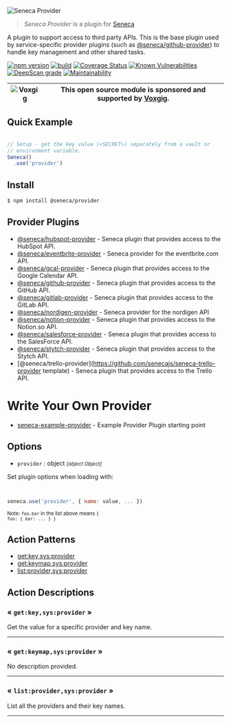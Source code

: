 ![Seneca Provider](http://senecajs.org/files/assets/seneca-logo.png)

> _Seneca Provider_ is a plugin for [Seneca](http://senecajs.org)


A plugin to support access to third party APIs. This is the base
plugin used by service-specific provider plugins (such as
[@seneca/github-provider](https://github.com/senecajs/seneca-github-provider))
to handle key management and other shared tasks.


[![npm version](https://img.shields.io/npm/v/@seneca/provider.svg)](https://npmjs.com/package/@seneca/provider)
[![build](https://github.com/senecajs/seneca-provider/actions/workflows/build.yml/badge.svg)](https://github.com/senecajs/seneca-provider/actions/workflows/build.yml)
[![Coverage Status](https://coveralls.io/repos/github/senecajs/seneca-provider/badge.svg?branch=main)](https://coveralls.io/github/senecajs/seneca-provider?branch=main)
[![Known Vulnerabilities](https://snyk.io/test/github/senecajs/seneca-provider/badge.svg)](https://snyk.io/test/github/senecajs/seneca-provider)
[![DeepScan grade](https://deepscan.io/api/teams/5016/projects/19459/branches/505694/badge/grade.svg)](https://deepscan.io/dashboard#view=project&tid=5016&pid=19459&bid=505694)
[![Maintainability](https://api.codeclimate.com/v1/badges/ee603417bbb953d35ebe/maintainability)](https://codeclimate.com/github/senecajs/seneca-provider/maintainability)

| ![Voxgig](https://www.voxgig.com/res/img/vgt01r.png) | This open source module is sponsored and supported by [Voxgig](https://www.voxgig.com). |
|---|---|


## Quick Example


```js

// Setup - get the key value (<SECRET>) separately from a vault or
// environment variable.
Seneca()
  .use('provider')


```

## Install

```sh
$ npm install @seneca/provider
```



## Provider Plugins

* [@seneca/hubspot-provider](https://github.com/senecajs/seneca-hubspot-provider) - Seneca plugin that provides access to the HubSpot API.
* [@seneca/eventbrite-provider](https://github.com/senecajs/seneca-eventbrite-provider) - Seneca provider for the eventbrite.com API.
* [@seneca/gcal-provider](https://github.com/senecajs/seneca-gcal-provider) - Seneca plugin that provides access to the Google Calendar API.
* [@seneca/github-provider](https://github.com/senecajs/seneca-github-provider) - Seneca plugin that provides access to the GitHub API.
* [@seneca/gitlab-provider](https://github.com/senecajs/seneca-gitlab-provider) - Seneca plugin that provides access to the GitLab API.
* [@seneca/nordigen-provider](https://github.com/senecajs/seneca-nordigen-provider) - Seneca provider for the nordigen API
* [@seneca/notion-provider](https://github.com/senecajs/seneca-notion-provider) - Seneca plugin that provides access to the Notion.so API.
* [@seneca/salesforce-provider](https://github.com/senecajs/seneca-salesforce-provider) - Seneca plugin that provides access to the SalesForce API.
* [@seneca/stytch-provider](https://github.com/senecajs/seneca-stytch-provider) - Seneca plugin that provides access to the Stytch API.
* [@seneca/trello-provider](https://github.com/senecajs/seneca-trello-provider template) - Seneca plugin that provides access to the Trello API.


# Write Your Own Provider


* [seneca-example-provider](https://github.com/senecajs/seneca-example-provider) - Example Provider Plugin starting point


<!--START:options-->


## Options

* `provider` : object <i><small>[object Object]</small></i>


Set plugin options when loading with:
```js


seneca.use('provider', { name: value, ... })


```


<small>Note: <code>foo.bar</code> in the list above means 
<code>{ foo: { bar: ... } }</code></small> 



<!--END:options-->

<!--START:action-list-->


## Action Patterns

* [get:key,sys:provider](#-getkeysysprovider-)
* [get:keymap,sys:provider](#-getkeymapsysprovider-)
* [list:provider,sys:provider](#-listprovidersysprovider-)


<!--END:action-list-->

<!--START:action-desc-->


## Action Descriptions

### &laquo; `get:key,sys:provider` &raquo;

Get the value for a specific provider and key name.



----------
### &laquo; `get:keymap,sys:provider` &raquo;

No description provided.



----------
### &laquo; `list:provider,sys:provider` &raquo;

List all the providers and their key names.



----------


<!--END:action-desc-->
